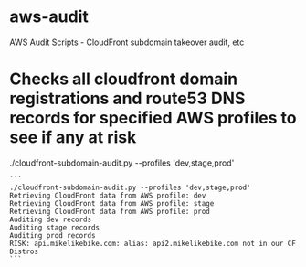 # aws-audit
AWS Audit Scripts - CloudFront subdomain takeover audit, etc

# Checks all cloudfront domain registrations and route53 DNS records for specified AWS profiles to see if any at risk
./cloudfront-subdomain-audit.py --profiles 'dev,stage,prod'

    ```
    ./cloudfront-subdomain-audit.py --profiles 'dev,stage,prod'
    Retrieving CloudFront data from AWS profile: dev
    Retrieving CloudFront data from AWS profile: stage
    Retrieving CloudFront data from AWS profile: prod
    Auditing dev records
    Auditing stage records
    Auditing prod records
    RISK: api.mikelikebike.com: alias: api2.mikelikebike.com not in our CF Distros
    ```
